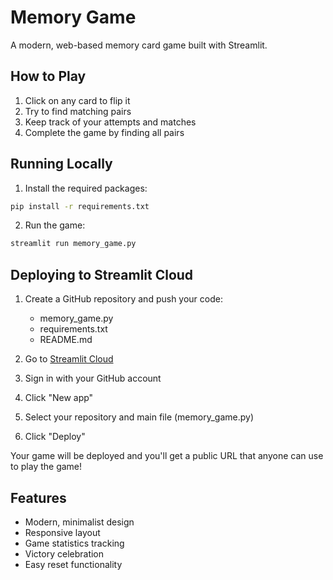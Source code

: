 # Memory Game

A modern, web-based memory card game built with Streamlit.

## How to Play

1. Click on any card to flip it
2. Try to find matching pairs
3. Keep track of your attempts and matches
4. Complete the game by finding all pairs

## Running Locally

1. Install the required packages:
```bash
pip install -r requirements.txt
```

2. Run the game:
```bash
streamlit run memory_game.py
```

## Deploying to Streamlit Cloud

1. Create a GitHub repository and push your code:
   - memory_game.py
   - requirements.txt
   - README.md

2. Go to [Streamlit Cloud](https://streamlit.io/cloud)
3. Sign in with your GitHub account
4. Click "New app"
5. Select your repository and main file (memory_game.py)
6. Click "Deploy"

Your game will be deployed and you'll get a public URL that anyone can use to play the game!

## Features

- Modern, minimalist design
- Responsive layout
- Game statistics tracking
- Victory celebration
- Easy reset functionality 